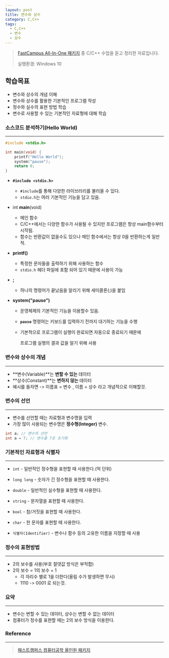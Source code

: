 ```yaml
---
layout: post
title: 변수와 상수
category: C,C++
tags:
  - C,C++
  - 변수
  - 상수
---
```




> [FastCampus All-In-One 패키지](https://www.fastcampus.co.kr/dev_online_cs/) 중 C/C++ 수업을 듣고 정리한 자료입니다.
>
> 실행환경: Windows 10



## 학습목표

- 변수와 상수의 개념 이해
- 변수와 상수를 활용한 기본적인 프로그램 작성
- 정수와 실수의 표현 방법 학습
- 변수로 사용할 수 있는 기본적인 자료형에 대해 학습



### 소스코드 분석하기(Hello World)

---

```c++
#include <stdio.h>

int main(void) {
    printf("Hello World");
    system("pause");
    return 0;
}
```

- **`#include <stdio.h>`**

  - `#include`를 통해 다양한 라이브러리를 불러올 수 있다.
  - `stdio.h`는 여러 기본적인 기능을 담고 있음.

- int **main**(void)

  - 메인 함수
  - C/C++에서는 다양한 함수가 사용될 수 있지만 프로그램은 항상 main함수부터 시작됨.
  - 함수는 반환값이 없을수도 있으나 메인 함수에서는 항상 0을 반환하는게 일반적.

- **printf()**

  - 특정한 문자들을 출력하기 위해 사용하는 함수
  - `stdio.h` 헤더 파일에 포함 되어 있기 때문에 사용이 가능

- **;**

  - 하나의 명령어가 끝났음을 알리기 위해 세미콜론(;)을 붙임

- **system("pause")**

  - 운영체제의 기본적인 기능을 이용할수 있음.

  - **`pause`** 명령어는 키보드를 입력하기 전까지 대기하는 기능을 수행

  - 기본적으로 프로그램이 실행이 완료되면 자동으로 종료되기 때문에

    프로그램 실행의 결과 값을 알기 위해 사용



### 변수와 상수의 개념

---

- **변수(Variable)**는 **변할 수 있는** 데이터
- **상수(Constant)**는 **변하지 않는** 데이터
- 예시를 들자면 -> 이름표 = 변수 , 이름 = 상수 라고 개념적으로 이해할것.



### 변수의 선언

---

- 변수를 선언할 때는 자료형과 변수명을 입력
- 가장 많이 사용되는 변수명은 **정수형(Integer)** 변수.

```c++
int a; // 변수의 선언
int a = 7; // 변수를 7로 초기화
```



### 기본적인 자료형과 식별자

---

- `int` - 일반적인 정수형을 표현할 때 사용한다.(억 단위)
- `long long` - 숫자가 긴 정수형을 표현할 때 사용한다.
- `double` - 일반적인 실수형을 표현할 때 사용한다.
- `string` - 문자열을 표현할 때 사용한다.
- `bool` - 참/거짓을 표현할 때 사용한다.
- `char` - 한 문자를 표현할 때 사용한다.

- `식별자(Identifier)` - 변수나 함수 등의 고유한 이름을 지정할 때 사용



### 정수의 표현방법

---

- 2의 보수를 사용(부호 절댓값 방식은 부적합)
- 2의 보수 = 1의 보수 + 1
  - 각 자리수 별로 1을 더한다(올림 수가 발생하면 무시)
  - 1110 -> 0001 로 되는것.



### 요약

---

- 변수는 변할 수 있는 데이터, 상수는 변할 수 없는 데이터
- 컴퓨터가 정수를 표현할 때는 2의 보수 방식을 이용한다.



### Reference

---

>[패스트캠퍼스 컴퓨터공학 올인원 패키지](https://online.fastcampus.co.kr/courses/enrolled/428668)

